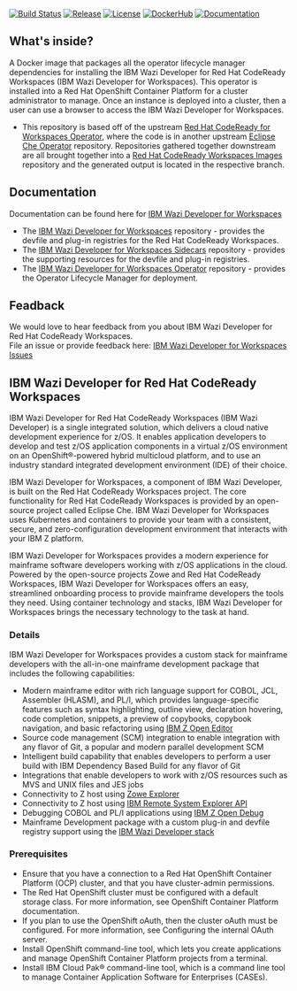 [![Build Status](https://travis-ci.com/IBM/wazi-codeready-workspaces-operator.svg?branch=main)](https://travis-ci.com/IBM/wazi-codeready-workspaces-operator)
[![Release](https://img.shields.io/github/release/IBM/wazi-codeready-workspaces-operator.svg)](../../releases/latest)
[![License](https://img.shields.io/github/license/IBM/wazi-codeready-workspaces-operator)](LICENSE)
[![DockerHub](https://img.shields.io/badge/DockerHub-Operator-blue?color=3498db)](https://hub.docker.com/repository/docker/ibmcom/wazi-code-operator-catalog)
[![Documentation](https://img.shields.io/badge/Documentation-blue?color=1f618d)](https://ibm.biz/wazi-crw-doc)

## What's inside?
  
A Docker image that packages all the operator lifecycle manager dependencies for installing the IBM Wazi Developer for Red Hat CodeReady Workspaces (IBM Wazi Developer for Workspaces). This operator is installed into a Red Hat OpenShift Container Platform for a cluster administrator to manage. Once an instance is deployed into a cluster, then a user can use a browser to access the IBM Wazi Developer for Workspaces.

- This repository is based off of the upstream [Red Hat CodeReady for Workspaces Operator](https://github.com/redhat-developer/codeready-workspaces-operator), where the code is in another upstream [Eclipse Che Operator](https://github.com/eclipse/che-operator/) repository. Repositories gathered together downstream are all brought together into a [Red Hat CodeReady Workspaces Images](https://github.com/redhat-developer/codeready-workspaces-images) repository and the generated output is located in the respective branch.
  
## Documentation
  
Documentation can be found here for [IBM Wazi Developer for Workspaces](https://ibm.biz/wazi-crw-doc)  
  
* The [IBM Wazi Developer for Workspaces](https://github.com/ibm/wazi-codeready-workspaces) repository - provides the devfile and plug-in registries for the Red Hat CodeReady Workspaces.
* The [IBM Wazi Developer for Workspaces Sidecars](https://github.com/ibm/wazi-codeready-workspaces-sidecars) repository - provides the supporting resources for the devfile and plug-in registries.
* The [IBM Wazi Developer for Workspaces Operator](https://github.com/ibm/wazi-codeready-workspaces-operator) repository - provides the Operator Lifecycle Manager for deployment.
  
## Feadback
  
We would love to hear feedback from you about IBM Wazi Developer for Red Hat CodeReady Workspaces.  
File an issue or provide feedback here: [IBM Wazi Developer for Workspaces Issues](https://github.com/IBM/wazi-codeready-workspaces/issues)

## IBM Wazi Developer for Red Hat CodeReady Workspaces
IBM Wazi Developer for Red Hat CodeReady Workspaces (IBM Wazi Developer) is a single integrated solution, which delivers a cloud native development experience for z/OS. It enables application developers to develop and test z/OS application components in a virtual z/OS environment on an OpenShift®-powered hybrid multicloud platform, and to use an industry standard integrated development environment (IDE) of their choice. 
  
IBM Wazi Developer for Workspaces, a component of IBM Wazi Developer, is built on the Red Hat CodeReady Workspaces project. The core functionality for Red Hat CodeReady Workspaces is provided by an open-source project called Eclipse Che. IBM Wazi Developer for Workspaces uses Kubernetes and containers to provide your team with a consistent, secure, and zero-configuration development environment that interacts with your IBM Z platform.  
  
IBM Wazi Developer for Workspaces provides a modern experience for mainframe software developers working with z/OS applications in the cloud. Powered by the open-source projects Zowe and Red Hat CodeReady Workspaces, IBM Wazi Developer for Workspaces offers an easy, streamlined onboarding process to provide mainframe developers the tools they need. Using container technology and stacks, IBM Wazi Developer for Workspaces brings the necessary technology to the task at hand.

### Details
IBM Wazi Developer for Workspaces provides a custom stack for mainframe developers with the all-in-one mainframe development package that includes the following capabilities:

- Modern mainframe editor with rich language support for COBOL, JCL, Assembler (HLASM), and PL/I, which provides language-specific features such as syntax highlighting, outline view, declaration hovering, code completion, snippets, a preview of copybooks, copybook navigation, and basic refactoring using [IBM Z Open Editor](https://marketplace.visualstudio.com/items?itemName=IBM.zopeneditor)
- Source code management (SCM) integration to enable integration with any flavor of Git, a popular and modern parallel development SCM
- Intelligent build capability that enables developers to perform a user build with IBM Dependency Based Build for any flavor of Git
- Integrations that enable developers to work with z/OS resources such as MVS and UNIX files and JES jobs
- Connectivity to Z host using [Zowe Explorer](https://marketplace.visualstudio.com/items?itemName=Zowe.vscode-extension-for-zowe)
- Connectivity to Z host using [IBM Remote System Explorer API](https://ibm.github.io/zopeneditor-about/Docs/interact_zos_overview.html)
- Debugging COBOL and PL/I applications using [IBM Z Open Debug](https://developer.ibm.com/mainframe/2020/06/12/introducing-ibm-z-open-debug/)
- Mainframe Development package with a custom plug-in and devfile registry support using the [IBM Wazi Developer stack](https://github.com/IBM/wazi-codeready-workspaces)

### Prerequisites
- Ensure that you have a connection to a Red Hat OpenShift Container Platform (OCP) cluster, and that you have cluster-admin permissions.
- The Red Hat OpenShift cluster must be configured with a default storage class. For more information, see OpenShift Container Platform documentation.
- If you plan to use the OpenShift oAuth, then the cluster oAuth must be configured. For more information, see Configuring the internal OAuth server.
- Install OpenShift command-line tool, which lets you create applications and manage OpenShift Container Platform projects from a terminal.
- Install IBM Cloud Pak® command-line tool, which is a command line tool to manage Container Application Software for Enterprises (CASEs).
